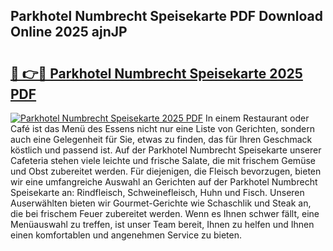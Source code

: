 ## Parkhotel Numbrecht Speisekarte PDF Download Online 2025 ajnJP

# <h2><a href="http://gc9vmbt.nevu.top/?p=Parkhotel+Numbrecht+Speisekarte">🔗 👉🔴 Parkhotel Numbrecht Speisekarte 2025 PDF</a></h2>

[![Parkhotel Numbrecht Speisekarte 2025 PDF](https://i.imgur.com/dBaPXMq.png)](http://gc9vmbt.nevu.top/?p=Parkhotel+Numbrecht+Speisekarte)
In einem Restaurant oder Café ist das Menü des Essens nicht nur eine Liste von Gerichten, sondern auch eine Gelegenheit für Sie, etwas zu finden, das für Ihren Geschmack köstlich und passend ist. Auf der Parkhotel Numbrecht Speisekarte unserer Cafeteria stehen viele leichte und frische Salate, die mit frischem Gemüse und Obst zubereitet werden. Für diejenigen, die Fleisch bevorzugen, bieten wir eine umfangreiche Auswahl an Gerichten auf der Parkhotel Numbrecht Speisekarte an: Rindfleisch, Schweinefleisch, Huhn und Fisch. Unseren Auserwählten bieten wir Gourmet-Gerichte wie Schaschlik und Steak an, die bei frischem Feuer zubereitet werden. Wenn es Ihnen schwer fällt, eine Menüauswahl zu treffen, ist unser Team bereit, Ihnen zu helfen und Ihnen einen komfortablen und angenehmen Service zu bieten.
